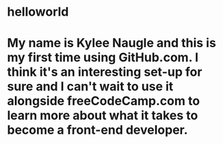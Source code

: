 # helloworld
<h1> My name is Kylee Naugle and this is my first time using GitHub.com. I think it's an interesting set-up for sure and I can't wait to use it alongside freeCodeCamp.com to learn more about what it takes to become a front-end developer.</h1>
